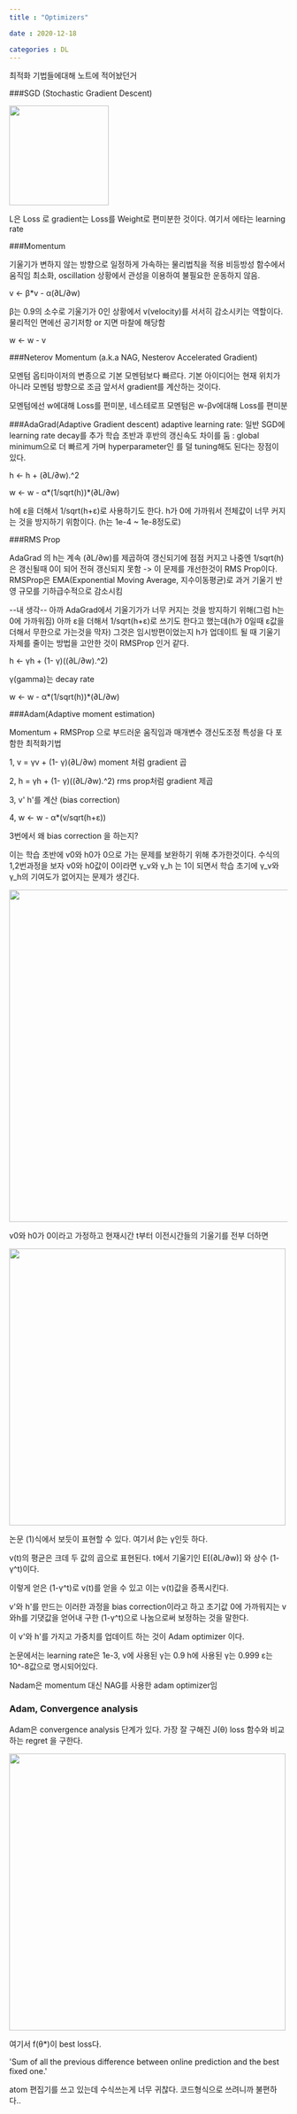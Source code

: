 ```yaml
---
title : "Optimizers"

date : 2020-12-18

categories : DL
---
```


최적화 기법들에대해 노트에 적어놨던거

###SGD (Stochastic Gradient Descent)

<img src = "/surabanke/assets/images/SGD.png" width = "180">

L은 Loss 로 gradient는 Loss를 Weight로 편미분한 것이다. 여기서 에타는 learning rate

###Momentum

기울기가 변하지 않는 방향으로 일정하게 가속하는 물리법칙을 적용 비등방성 함수에서 움직임 최소화, oscillation 상황에서 관성을 이용하여 불필요한 운동하지 않음.

v <- β*v - α(∂L/∂w)

β는 0.9의 소수로 기울기가 0인 상황에서 v(velocity)를 서서히 감소시키는 역할이다. 물리적인 면에선 공기저항 or 지면 마찰에 해당함

w <- w - v

###Neterov Momentum (a.k.a NAG, Nesterov Accelerated Gradient)

모멘텀 옵티마이저의 변종으로 기본 모멘텀보다 빠르다. 기본 아이디어는 현재 위치가 아니라 모멘텀 방향으로 조금 앞서서 gradient를 계산하는 것이다.

모멘텀에선 w에대해 Loss를 편미분, 네스테로프 모멘텀은 w-βv에대해 Loss를 편미분

###AdaGrad(Adaptive Gradient descent)
adaptive learning rate:
일반 SGD에 learning rate decay를 추가 학습 초반과 후반의 갱신속도 차이를 둠  : global minimum으로 더 빠르게 가며 hyperparameter인 를 덜 tuning해도 된다는 장점이 있다.

h <- h + (∂L/∂w).^2

w <- w - α*(1/sqrt(h))*(∂L/∂w)

h에  ε을 더해서 1/sqrt(h+ε)로 사용하기도 한다. h가 0에 가까워서 전체값이 너무 커지는 것을 방지하기 위함이다. (h는 1e-4 ~ 1e-8정도로)


###RMS Prop

AdaGrad 의 h는 계속 (∂L/∂w)를 제곱하여 갱신되기에 점점 커지고 나중엔 1/sqrt(h)은 갱신될때 0이 되어 전혀 갱신되지 못함 -> 이 문제를 개선한것이  RMS Prop이다.
RMSProp은 EMA(Exponential Moving Average, 지수이동평균)로 과거 기울기 반영 규모를 기하급수적으로 감소시킴

--내 생각--
아까 AdaGrad에서  기울기가가 너무 커지는 것을 방지하기 위해(그럼 h는 0에 가까워짐) 아까 ε을 더해서 1/sqrt(h+ε)로 쓰기도 한다고 했는데(h가 0일때 ε값을 더해서 무한으로 가는것을 막자) 그것은 임시방편이었는지 h가 업데이트 될 때 기울기 자체를 줄이는 방법을 고안한 것이  RMSProp 인거 같다.

h <-  γh + (1- γ)((∂L/∂w).^2)

γ(gamma)는 decay rate

w <- w - α*(1/sqrt(h))*(∂L/∂w)


###Adam(Adaptive moment estimation)

Momentum + RMSProp 으로 부드러운 움직임과 매개변수 갱신도조정 특성을 다 포함한 최적화기법

1,  v = γv + (1- γ)(∂L/∂w) moment 처럼 gradient 곱

2,  h = γh + (1- γ)((∂L/∂w).^2) rms prop처럼 gradient  제곱

3,  v' h'를 계산 (bias correction)

4,  w <- w - α*(v/sqrt(h+ε))


3번에서 왜 bias correction 을 하는지?

이는 학습 초반에 v0와 h0가 0으로 가는 문제를 보완하기 위해 추가한것이다.
수식의 1,2번과정을 보자 v0와 h0값이 0이라면  γ_v와 γ_h 는 1이 되면서 학습 초기에 γ_v와 γ_h의 기여도가 없어지는 문제가 생긴다.


<img src = "/surabanke/assets/images/adam_bias_correction.PNG" width = "600">


v0와 h0가 0이라고 가정하고 현재시간 t부터 이전시간들의 기울기를 전부 더하면


<img src = "/surabanke/assets/images/Adam_1.PNG" width = "500">


 논문 (1)식에서 보듯이 표현할 수 있다. 여기서 β는  γ인듯 하다.

v(t)의 평균은 크데 두 값의 곱으로 표현된다. t에서 기울기인 E[(∂L/∂w)] 와 상수 (1-γ^t)이다.

이렇게 얻은 (1-γ^t)로 v(t)를 얻을 수 있고 이는 v(t)값을 증폭시킨다.

v'와 h'를 만드는 이러한 과정을  bias correction이라고 하고 초기값  0에 가까워지는 v와h를 기댓값을 얻어내 구한 (1-γ^t)으로 나눔으로써 보정하는 것을 말한다.

이 v'와 h'를 가지고 가중치를 업데이트 하는 것이 Adam optimizer 이다.

논문에서는 learning rate은 1e-3, v에 사용된 γ는 0.9 h에 사용된 γ는 0.999 ε는 10^-8값으로 명시되어있다.

Nadam은 momentum  대신 NAG를 사용한 adam optimizer임


### Adam, Convergence analysis

Adam은 convergence analysis 단계가 있다. 가장 잘 구해진 J(θ) loss 함수와 비교하는 regret 을 구한다.


<img src = "/surabanke/assets/images/Adam_converge_analysis.PNG" width = "500">


여기서 f(θ*)이 best loss다.

'Sum of all the previous difference between online prediction and the best fixed one.'


atom 편집기를 쓰고 있는데 수식쓰는게 너무 귀찮다.
코드형식으로 쓰려니까 불편하다..
